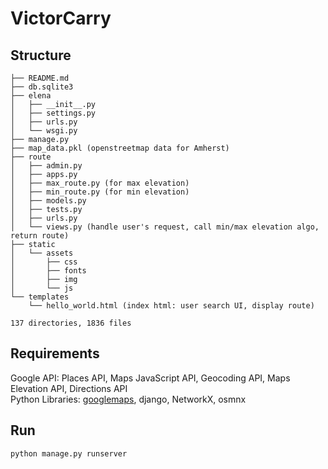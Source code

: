 # VictorCarry
## Structure
```
├── README.md
├── db.sqlite3
├── elena
│   ├── __init__.py
│   ├── settings.py
│   ├── urls.py
│   └── wsgi.py
├── manage.py
├── map_data.pkl (openstreetmap data for Amherst)
├── route
│   ├── admin.py
│   ├── apps.py
│   ├── max_route.py (for max elevation)
│   ├── min_route.py (for min elevation)
│   ├── models.py
│   ├── tests.py
│   ├── urls.py
│   └── views.py (handle user's request, call min/max elevation algo, return route)
├── static
│   └── assets
│       ├── css
│       ├── fonts
│       ├── img
│       └── js
└── templates
    └── hello_world.html (index html: user search UI, display route)

137 directories, 1836 files

```
## Requirements
Google API: Places API, Maps JavaScript API, Geocoding API, Maps Elevation API, Directions API <br>
Python Libraries: [googlemaps](https://github.com/googlemaps/google-maps-services-python), django, NetworkX, osmnx 
## Run
```
python manage.py runserver
```
